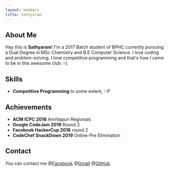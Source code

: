 ```yaml
---
layout: members
title: Sathyaram
---
```


About Me
--------

Hey this is **Sathyaram**! I'm a 2017 Batch student of BPHC currently pursuing a Dual Degree in MSc Chemistry and B.E Computer Science. I love coding and problem-solving. I love competitive programming and that's how I came to be in this awesome club :-).

Skills
------

*   **Competitive Programming** to some extent, :-P

Achievements
------------

*   **ACM ICPC 2018** Amritapuri Regionals
*   **Google CodeJam 2019** Round 2
*   **Facebook HackerCup 2018** round 2
*   **CodeChef SnackDown 2019** Online-Pre Elimination

Contact
-------

You can contact me @[Facebook](https://www.facebook.com/sathyaram1999) @[Gmail](gsathyaram1999@gmail.com) @[GitHub](https://github.com/wreck-count)